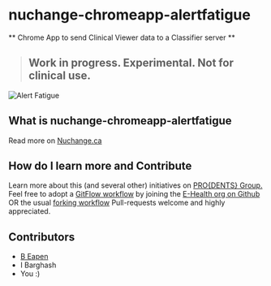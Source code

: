 # nuchange-chromeapp-alertfatigue
** Chrome App to send Clinical Viewer data to a Classifier server **

> ## Work in progress. Experimental. Not for clinical use.

![Alert Fatigue](https://raw.github.com/E-Health/nuchange-chromeapp-alertfatigue/master/docs/nca.png)

## What is nuchange-chromeapp-alertfatigue

Read more on [Nuchange.ca](http://nuchange.ca/2016/01/alert-fatigue-medaware.html)

## How do I learn more and Contribute

Learn more about this (and several other) initiatives on [PRO{DENTS} Group.](http://prodents.com)
Feel free to adopt a [GitFlow workflow](https://www.atlassian.com/git/tutorials/comparing-workflows/gitflow-workflow) by joining the [E-Health org on Github](https://github.com/E-Health) OR the usual [forking workflow](https://www.atlassian.com/git/tutorials/comparing-workflows/forking-workflow)
Pull-requests welcome and highly appreciated.
  
## Contributors

- [B Eapen](http://nuchange.ca)
- I Barghash
- You :)